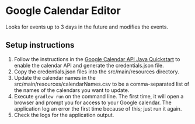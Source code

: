 Google Calendar Editor
======================

Looks for events up to 3 days in the future and modifies the events.

Setup instructions
------------------
1. Follow the instructions in the [Google Calendar API Java Quickstart](https://developers.google.com/calendar/quickstart/java)
   to enable the calendar API and generate the credentials.json file.
2. Copy the credentials.json files into the src/main/resources directory.
3. Update the calendar names in the src/main/resources/calendarNames.csv to be a comma-separated list of the names of 
   the calendars you want to update.
4. Execute `gradlew run` on the command line. The first time, it will open a browser and prompt you for access to your
   Google calendar. The application log an error the first time because of this; just run it again.
5. Check the logs for the application output.